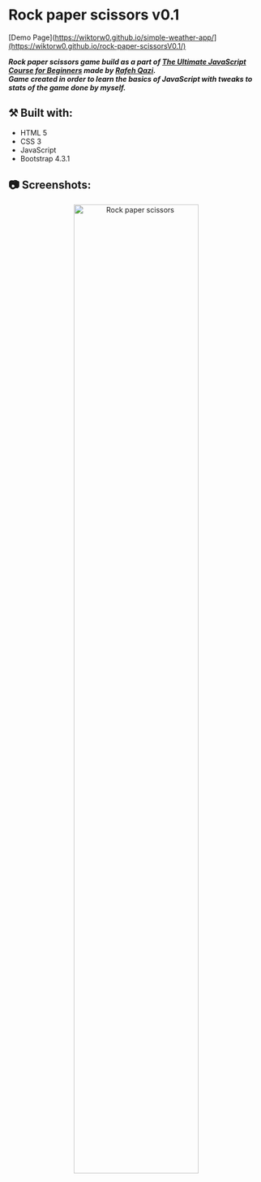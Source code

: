 # Rock paper scissors v0.1

[Demo Page](https://wiktorw0.github.io/simple-weather-app/](https://wiktorw0.github.io/rock-paper-scissorsV0.1/)

***Rock paper scissors game build as a part of [The Ultimate JavaScript Course for Beginners](https://www.cleverprogrammer.com/) made by [Rafeh Qazi](https://github.com/CleverProgrammer).***
</br>
***Game created in order to learn the basics of JavaScript with tweaks to stats of the game done by myself.*** 
 
## ⚒️ Built with:
- HTML 5
- CSS 3
- JavaScript
- Bootstrap 4.3.1

## 📷 Screenshots:
<p align="center">
<img src="https://i.imgur.com/lKfgvqq.png" height="70%" width="70%" alt="Rock paper scissors"/>
<br />
